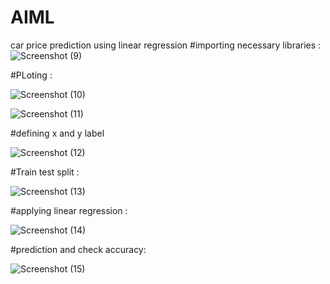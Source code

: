 # AIML 
car price prediction using linear regression
#importing necessary libraries :
![Screenshot (9)](https://github.com/arunbiradar01/AIML/assets/137031864/0f3af647-4159-4789-93e6-97e197efcb12)

#PLoting :

![Screenshot (10)](https://github.com/arunbiradar01/AIML/assets/137031864/58ff20cd-906a-430b-b499-9c3950766cc4)

![Screenshot (11)](https://github.com/arunbiradar01/AIML/assets/137031864/e6701b8f-1b9b-45bb-b44d-3d481f99a1b8)

#defining x and y label

![Screenshot (12)](https://github.com/arunbiradar01/AIML/assets/137031864/25933134-9f5f-4085-821a-c8189951a5ed)

#Train test split :

![Screenshot (13)](https://github.com/arunbiradar01/AIML/assets/137031864/e455d886-cdcb-48cc-82ee-d69196c96687)

#applying linear regression :

![Screenshot (14)](https://github.com/arunbiradar01/AIML/assets/137031864/91296f6a-576a-42e1-bb0c-fbe64133944a)

#prediction and check accuracy:

![Screenshot (15)](https://github.com/arunbiradar01/AIML/assets/137031864/10d08ef9-d8a8-4804-8f75-19107c124292)

